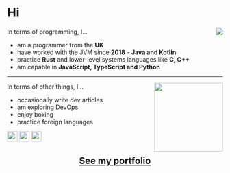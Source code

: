# Hi

<a href="https://skillicons.dev">
    <img align="right" src="https://skillicons.dev/icons?i=java,kotlin,rust,ts&theme=dark&perline=2"/>
</a>

In terms of programming, I...
- am a programmer from the **UK**
- have worked with the JVM since **2018** - **Java and Kotlin**
- practice **Rust** and lower-level systems languages like **C, C++**
- am capable in **JavaScript, TypeScript and Python**

---

<a href="https://github.com/anuraghazra/github-readme-stats">
    <img align="right" height="160" src="https://github-readme-stats.vercel.app/api?username=aecsocket&count_private=true&show_icons=true&theme=onedark"/>
</a>

In terms of other things, I...
- occasionally write dev articles
- am exploring DevOps 
- enjoy boxing
- practice foreign languages
  
<img src="https://hatscripts.github.io/circle-flags/flags/gr.svg" width="24"> <img src="https://hatscripts.github.io/circle-flags/flags/fr.svg" width="24"> <img src="https://hatscripts.github.io/circle-flags/flags/de.svg" width="24">

<div align="center">

## [See my portfolio](https://aecsocket.github.io)

</div>
